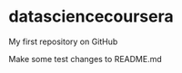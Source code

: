 datasciencecoursera
===================

My first repository on GitHub

Make some test changes to README.md
